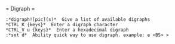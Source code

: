  = Digraph =

	:*digraph![pic](s)*  Give a list of available digraphs
	*CTRL_K {keys}*  Enter a digraph character
	*CTRL_V u {keys}*  Enter a hexadecimal digraph
	:*set d*  Ability quick way to use digraph. example: e <BS> >
